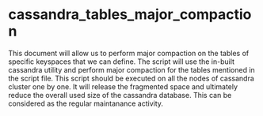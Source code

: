 # cassandra_tables_major_compaction
This document will allow us to perform major compaction on the tables of specific keyspaces that we can define. The script will use the in-built cassandra utility and perform major compaction for the tables mentioned in the script file. This script should be executed on all the nodes of cassandra cluster one by one. It will release the fragmented space and ultimately reduce the overall used size of the cassandra database. This can be considered as the regular maintanance activity.
